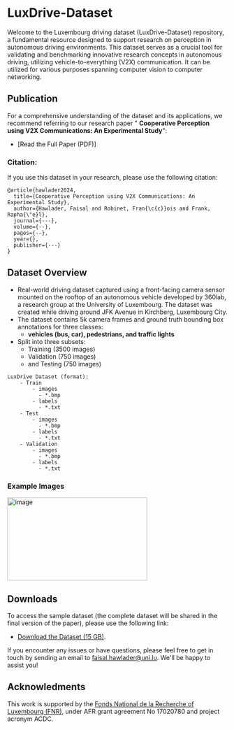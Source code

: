 # LuxDrive-Dataset

Welcome to the Luxembourg driving dataset (LuxDrive-Dataset) repository, a fundamental resource designed to support research on perception in autonomous driving environments. This dataset serves as a crucial tool for validating and benchmarking innovative research concepts in autonomous driving, utilizing vehicle-to-everything (V2X) communication. It can be utilized for various purposes spanning computer vision to computer networking.

## Publication
For a comprehensive understanding of the dataset and its applications, we recommend referring to our research paper " **Cooperative Perception using V2X Communications: An Experimental Study**":
- [Read the Full Paper (PDF)]

### Citation:
If you use this dataset in your research, please use the following citation:

```text
@article{hawlader2024,
  title={Cooperative Perception using V2X Communications: An Experimental Study},
  author={Hawlader, Faisal and Robinet, Fran{\c{c}}ois and Frank, Rapha{\"e}l},
  journal={---},
  volume={--},
  pages={--},
  year={},
  publisher={---}
}
```
## Dataset Overview
- Real-world driving dataset captured using a front-facing camera sensor mounted on the rooftop of an autonomous vehicle developed by 360lab, a research group at the University of Luxembourg. The dataset was created while driving around JFK Avenue in Kirchberg, Luxembourg City. 
- The dataset contains 5k camera frames and ground truth bounding box annotations for three classes:
  - **vehicles (bus, car), pedestrians, and traffic lights**
- Split into three subsets:
    - Training (3500 images)
    - Validation (750 images)
    - and Testing (750 images)
```text
LuxDrive Dataset (format):
    - Train
        - images
          - *.bmp
        - labels
          - *.txt
    - Test
        - images
          - *.bmp
        - labels
          - *.txt
    - Validation
        - images
          - *.bmp
        - labels
          - *.txt
```
### Example Images
<img height="190" width="320" alt="image" src="https://github.com/FaisalHawlader/LuxDrive-Dataset/assets/43897254/1199af98-36db-4ccb-b729-e7671a6c1bf4)">


## Downloads
To access the sample dataset (the complete dataset will be shared in the final version of the paper), please use the following link:
- [Download the Dataset (15 GB)](https://uniluxembourg-my.sharepoint.com/:f:/g/personal/faisal_hawlader_uni_lu/EtgbAapM4zlHi8M9PD4eHesBgKmuf9nr3jSDB6NIX9G17Q?e=iYGFt9).

If you encounter any issues or have questions, please feel free to get in touch by sending an email to faisal.hawlader@uni.lu. We'll be happy to assist you!
## Acknowledments
This work is supported by the [Fonds National de la Recherche of Luxembourg (FNR)](https://www.fnr.lu/), under AFR grant agreement No 17020780 and project acronym ACDC.
